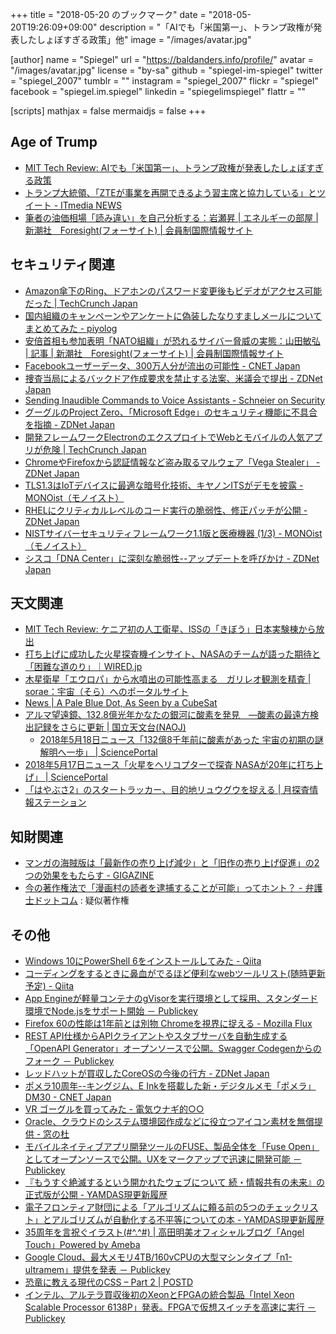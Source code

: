 +++
title = "2018-05-20 のブックマーク"
date =  "2018-05-20T19:26:09+09:00"
description = "「AIでも「米国第一」、トランプ政権が発表したしょぼすぎる政策」他"
image = "/images/avatar.jpg"

[author]
name      = "Spiegel"
url       = "https://baldanders.info/profile/"
avatar    = "/images/avatar.jpg"
license   = "by-sa"
github    = "spiegel-im-spiegel"
twitter   = "spiegel_2007"
tumblr    = ""
instagram = "spiegel_2007"
flickr    = "spiegel"
facebook  = "spiegel.im.spiegel"
linkedin  = "spiegelimspiegel"
flattr    = ""

[scripts]
  mathjax = false
  mermaidjs = false
+++

## Age of Trump

- [MIT Tech Review: AIでも「米国第一」、トランプ政権が発表したしょぼすぎる政策](https://www.technologyreview.jp/s/87274/the-white-house-says-a-new-ai-task-force-will-protect-workers-and-keep-america-first/)
- [トランプ大統領、「ZTEが事業を再開できるよう習主席と協力している」とツイート - ITmedia NEWS](http://www.itmedia.co.jp/news/articles/1805/14/news056.html)
- [筆者の油価相場「読み違い」を自己分析する：岩瀬昇 | エネルギーの部屋 | 新潮社　Foresight(フォーサイト) | 会員制国際情報サイト](http://www.fsight.jp/articles/-/43703)

## セキュリティ関連

- [Amazon傘下のRing、ドアホンのパスワード変更後もビデオがアクセス可能だった  |  TechCrunch Japan](https://jp.techcrunch.com/2018/05/14/2018-05-11-rings-doorbell-cam-allowed-video-access-after-its-password-was-changed/)
- [国内組織のキャンペーンやアンケートに偽装したなりすましメールについてまとめてみた - piyolog](http://d.hatena.ne.jp/Kango/20180514/1526327658)
- [安倍首相も参加表明「NATO組織」が恐れるサイバー脅威の実態：山田敏弘 | 記事 | 新潮社　Foresight(フォーサイト) | 会員制国際情報サイト](http://www.fsight.jp/articles/-/43695)
- [Facebookユーザーデータ、300万人分が流出の可能性 - CNET Japan](https://japan.cnet.com/article/35119154/)
- [捜査当局によるバックドア作成要求を禁止する法案、米議会で提出 - ZDNet Japan](https://japan.zdnet.com/article/35119093/)
- [Sending Inaudible Commands to Voice Assistants - Schneier on Security](https://www.schneier.com/blog/archives/2018/05/sending_inaudib.html)
- [グーグルのProject Zero、「Microsoft Edge」のセキュリティ機能に不具合を指摘 - ZDNet Japan](https://japan.zdnet.com/article/35119065/)
- [開発フレームワークElectronのエクスプロイトでWebとモバイルの人気アプリが危険  |  TechCrunch Japan](https://jp.techcrunch.com/2018/05/15/2018-05-14-exploit-puts-popular-web-and-mobile-apps-at-risk/)
- [ChromeやFirefoxから認証情報など盗み取るマルウェア「Vega Stealer」 - ZDNet Japan](https://japan.zdnet.com/article/35119146/)
- [TLS1.3はIoTデバイスに最適な暗号化技術、キヤノンITSがデモを披露 - MONOist（モノイスト）](http://monoist.atmarkit.co.jp/mn/articles/1805/16/news040.html)
- [RHELにクリティカルレベルのコード実行の脆弱性、修正パッチが公開 - ZDNet Japan](https://japan.zdnet.com/article/35119233/)
- [NISTサイバーセキュリティフレームワーク1.1版と医療機器 (1/3) - MONOist（モノイスト）](http://monoist.atmarkit.co.jp/mn/articles/1805/18/news015.html)
- [シスコ「DNA Center」に深刻な脆弱性--アップデートを呼びかけ - ZDNet Japan](https://japan.zdnet.com/article/35119372/)

## 天文関連

- [MIT Tech Review: ケニア初の人工衛星、ISSの「きぼう」日本実験棟から放出](https://www.technologyreview.jp/nl/kenyas-first-satellite-is-now-in-earth-orbit/)
- [打ち上げに成功した火星探査機インサイト、NASAのチームが語った期待と「困難な道のり」｜WIRED.jp](https://wired.jp/2018/05/14/nasas-insight-lander/)
- [木星衛星「エウロパ」から水噴出の可能性高まる　ガリレオ観測を精査 | sorae：宇宙（そら）へのポータルサイト](https://sorae.info/030201/2018_05_15_europa.html)
- [News | A Pale Blue Dot, As Seen by a CubeSat](https://www.jpl.nasa.gov/news/news.php?feature=7124)
- [アルマ望遠鏡、132.8億光年かなたの銀河に酸素を発見　―酸素の最遠方検出記録をさらに更新 | 国立天文台(NAOJ)](https://www.nao.ac.jp/news/science/2018/20180517-alma.html)
    - [2018年5月18日ニュース「132億8千年前に酸素があった 宇宙の初期の謎解明へ一歩」 | SciencePortal](https://scienceportal.jst.go.jp/news/newsflash_review/newsflash/2018/05/20180518_01.html)
- [2018年5月17日ニュース「火星をヘリコプターで探査 NASAが20年に打ち上げ」 | SciencePortal](https://scienceportal.jst.go.jp/news/newsflash_review/newsflash/2018/05/20180517_01.html)
- [「はやぶさ2」のスタートラッカー、目的地リュウグウを捉える  |   月探査情報ステーション](https://moonstation.jp/blog/asteroidexp/hayabusa2/star-tracker-onboard-hayabusa2-captures-asteroid-ryugu)

## 知財関連

- [マンガの海賊版は「最新作の売り上げ減少」と「旧作の売り上げ促進」の2つの効果をもたらす - GIGAZINE](https://gigazine.net/news/20170222-piracy-boost-book-sales/)
- [今の著作権法で「漫画村の読者を逮捕することが可能」ってホント？ - 弁護士ドットコム](https://www.bengo4.com/internet/n_7898/) : 疑似著作権

## その他

- [Windows 10にPowerShell 6をインストールしてみた - Qiita](https://qiita.com/tsukamoto/items/f9c937b01957d9688d90)
- [コーディングをするときに鼻血がでるほど便利なwebツールリスト(随時更新予定) - Qiita](https://qiita.com/isuke/items/7fcc5eb0b985005b7b7c)
- [App Engineが軽量コンテナのgVisorを実行環境として採用、スタンダード環境でNode.jsをサポート開始 － Publickey](https://www.publickey1.jp/blog/18/app_enginenodejsgvisor.html)
- [Firefox 60の性能は1年前とは別物 Chromeを視界に捉える - Mozilla Flux](https://rockridge.hatenablog.com/entry/2018/05/13/221711)
- [REST API仕様からAPIクライアントやスタブサーバを自動生成する「OpenAPI Generator」オープンソースで公開。Swagger Codegenからのフォーク － Publickey](https://www.publickey1.jp/blog/18/rest_apiapiopenapi_generatorswagger_generator.html)
- [レッドハットが買収したCoreOSの今後の行方 - ZDNet Japan](https://japan.zdnet.com/article/35119097/)
- [ポメラ10周年--キングジム、E Inkを搭載した新・デジタルメモ「ポメラ」DM30 - CNET Japan](https://japan.cnet.com/article/35119179/)
- [VR ゴーグルを買ってみた - 電気ウナギ的○○](http://blog.netandfield.com/shar/2018/05/vr.html)
- [Oracle、クラウドのシステム環境図作成などに役立つアイコン素材を無償提供 - 窓の杜](https://forest.watch.impress.co.jp/docs/news/1121936.html)
- [モバイルネイティブアプリ開発ツールのFUSE、製品全体を「Fuse Open」としてオープンソースで公開。UXをマークアップで迅速に開発可能 － Publickey](https://www.publickey1.jp/blog/18/fusefuse_openux.html)
- [『もうすぐ絶滅するという開かれたウェブについて 続・情報共有の未来』の正式版が公開 - YAMDAS現更新履歴](http://d.hatena.ne.jp/yomoyomo/20180516/openweb)
- [電子フロンティア財団による「アルゴリズムに頼る前の5つのチェックリスト」とアルゴリズムが自動化する不平等についての本 - YAMDAS現更新履歴](http://d.hatena.ne.jp/yomoyomo/20180516/automatinginequality)
- [35周年を言祝ぐイラスト(#^.^#) | 高田明美オフィシャルブログ「Angel Touch」Powered by Ameba](https://ameblo.jp/angel-touch/entry-12376442653.html)
- [Google Cloud、最大メモリ4TB/160vCPUの大型マシンタイプ「n1-ultramem」提供を発表 － Publickey](https://www.publickey1.jp/blog/18/google_cloud4tb160vcpun1-ultramem.html)
- [恐竜に教える現代のCSS – Part 2 | POSTD](https://postd.cc/modern-css-explained-for-dinosaurs-2/)
- [インテル、アルテラ買収後初のXeonとFPGAの統合製品「Intel Xeon Scalable Processor 6138P」発表。FPGAで仮想スイッチを高速に実行 － Publickey](https://www.publickey1.jp/blog/18/xeonfpgaintel_xeon_scalable_processor_6138pfpga.html)
